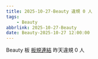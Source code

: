 ```yaml
---
title: 2025-10-27-Beauty 違規 0 人
tags:
    - Beauty
abbrlink: 2025-10-27-Beauty
date: Beauty-2025-10-27 12:00:00
---
```

Beauty 板 [板規連結](https://www.ptt.cc/bbs/Beauty/M.1630069980.A.84B.html)
昨天違規 0 人
